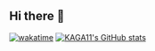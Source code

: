 ## Hi there 👋
[![wakatime](https://wakatime.com/badge/user/de8415d7-343f-46b7-862a-a47b52b9d05d.svg)](https://wakatime.com/@de8415d7-343f-46b7-862a-a47b52b9d05d)
[![KAGA11's GitHub stats](https://github-readme-stats.vercel.app/api?username=kaga11)](https://github.com/anuraghazra/github-readme-stats)

<!--
**KAGA11/KAGA11** is a ✨ _special_ ✨ repository because its `README.md` (this file) appears on your GitHub profile.

Here are some ideas to get you started:

- 🔭 I’m currently working on ...
- 🌱 I’m currently learning ...
- 👯 I’m looking to collaborate on ...
- 🤔 I’m looking for help with ...
- 💬 Ask me about ...
- 📫 How to reach me: ...
- 😄 Pronouns: ...
- ⚡ Fun fact: ...
-->
